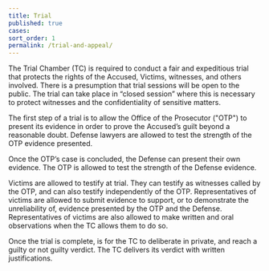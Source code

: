 ```yaml
---
title: Trial
published: true
cases:
sort_order: 1
permalink: /trial-and-appeal/
---
```



The Trial Chamber (TC) is required to conduct a fair and expeditious trial that protects the rights of the Accused, Victims, witnesses, and others involved. There is a presumption that trial sessions will be open to the public. The trial can take place in “closed session” where this is necessary to protect witnesses and the confidentiality of sensitive matters.

The first step of a trial is to allow the Office of the Prosecutor ("OTP") to present its evidence in order to prove the Accused’s guilt beyond a reasonable doubt. Defense lawyers are allowed to test the strength of the OTP evidence presented.&nbsp;

Once the OTP’s case is concluded, the Defense can present their own evidence. The OTP is allowed to test the strength of the Defense evidence.

Victims are allowed to testify at trial. They can testify as witnesses called by the OTP, and can also testify independently of the OTP. Representatives of victims are allowed to submit evidence to support, or to demonstrate the unreliability of, evidence presented by the OTP and the Defense. Representatives of victims are also allowed to make written and oral observations when the TC allows them to do so.

Once the trial is complete, is for the TC to deliberate in private, and reach a guilty or not guilty verdict. The TC delivers its verdict with written justifications.